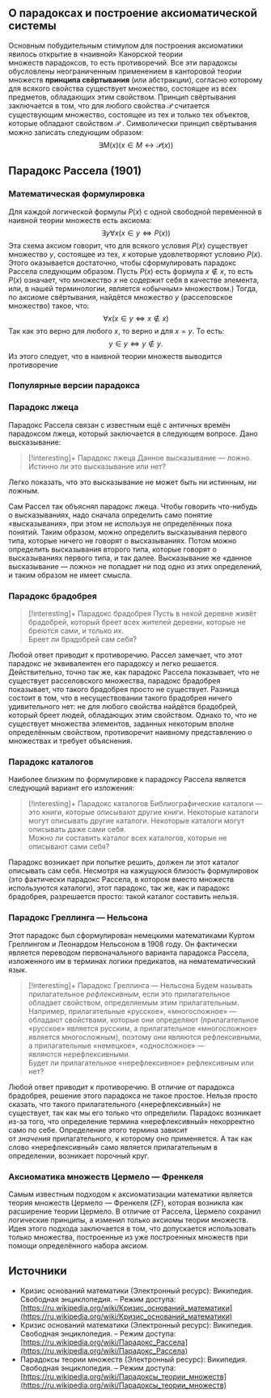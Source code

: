 ## О парадоксах и построение аксиоматической системы
Основным побудительным стимулом для построения аксиоматики явилось открытие в «наивной» Канорской  теории множеств парадоксов, то есть противоречий. Все эти парадоксы обусловлены неограниченным применением в канторовой теории множеств **принципа свёртывания** (или абстракции), согласно которому для всякого свойства существует множество, состоящее из всех предметов, обладающих этим свойством.
Принцип свёртывания заключается в том, что для любого свойства ${\displaystyle {\mathcal {P}}}$ считается существующим множество, состоящее из тех и только тех объектов, которые обладают свойством ${\displaystyle {\mathcal {P}}}$ . Символически принцип свёртывания можно записать следующим образом:
$$\exists M (x) (x \in M \leftrightarrow \mathcal{P}(x))$$

## Парадокс Рассела (1901)
### Математическая формулировка
Для каждой логической формулы $P(x)$ с одной свободной переменной в наивной теории множеств есть аксиома:
$$\exists y \forall x (x \in y \iff P(x))$$
Эта схема аксиом говорит, что для всякого условия ${\displaystyle P(x)}$ существует множество $y$, состоящее из тех, $x$ которые удовлетворяют условию ${\displaystyle P(x)}$. Этого оказывается достаточно, чтобы сформулировать парадокс Рассела следующим образом.
Пусть $P(x)$ есть формула ${\displaystyle x\notin x}$, то есть ${\displaystyle P(x)}$ означает, что множество ${\displaystyle x}$ не содержит себя в качестве элемента, или, в нашей терминологии, является «обычным» множеством.) Тогда, по аксиоме свёртывания, найдётся множество ${\displaystyle y}$ (расселовское множество) такое, что:
$$\forall x (x \in y \iff x\notin x)$$
Так как это верно для любого ${\displaystyle x}$, то верно и для ${\displaystyle x=y.}$ То есть:
$$y \in y \iff y\notin y.$$
Из этого следует, что в наивной теории множеств выводится противоречие
 
### Популярные версии парадокса
### Парадокс лжеца
Парадокс Рассела связан с известным ещё с античных времён парадоксом лжеца, который заключается в следующем вопросе. Дано высказывание:

> [!interesting]+ Парадокс лжеца
> Данное высказывание — ложно. 
> Истинно ли это высказывание или нет?

Легко показать, что это высказывание не может быть ни истинным, ни ложным.

Сам Рассел так объяснял парадокс лжеца. Чтобы говорить что-нибудь о высказываниях, надо сначала определить само понятие «высказывания», при этом не используя не определённых пока понятий. Таким образом, можно определить высказывания первого типа, которые ничего не говорят о высказываниях. Потом можно определить высказывания второго типа, которые говорят о высказываниях первого типа, и так далее. Высказывание же «данное высказывание — ложно» не попадает ни под одно из этих определений, и таким образом не имеет смысла. 

### Парадокс брадобрея
> [!interesting]+ Парадокс брадобрея
> Пусть в некой деревне живёт брадобрей, который бреет всех жителей деревни, которые не бреются сами, и только их.  
> Бреет ли брадобрей сам себя?

Любой ответ приводит к противоречию. Рассел замечает, что этот парадокс не эквивалентен его парадоксу и легко решается. Действительно, точно так же, как парадокс Рассела показывает, что не существует расселовского множества, парадокс брадобрея показывает, что такого брадобрея просто не существует. Разница состоит в том, что в несуществовании такого брадобрея ничего удивительного нет: не для любого свойства найдётся брадобрей, который бреет людей, обладающих этим свойством. Однако то, что не существует множества элементов, заданных некоторым вполне определённым свойством, противоречит наивному представлению о множествах и требует объяснения.

### Парадокс каталогов
Наиболее близким по формулировке к парадоксу Рассела является следующий вариант его изложения:

> [!interesting]+ Парадокс каталогов
> Библиографические каталоги — это книги, которые описывают другие книги. Некоторые каталоги могут описывать другие каталоги. Некоторые каталоги могут описывать даже сами себя.  
> Можно ли составить каталог всех каталогов, которые не описывают сами себя?

Парадокс возникает при попытке решить, должен ли этот каталог описывать сам себя. Несмотря на кажущуюся близость формулировок (это фактически парадокс Рассела, в котором вместо множеств используются каталоги), этот парадокс, так же, как и парадокс брадобрея, разрешается просто: такой каталог составить нельзя.

### Парадокс Греллинга — Нельсона
Этот парадокс был сформулирован немецкими математиками Куртом Греллингом и Леонардом Нельсоном в 1908 году. Он фактически является переводом первоначального варианта парадокса Рассела, изложенного им в терминах логики предикатов, на нематематический язык.

> [!interesting]+ Парадокс Греллинга — Нельсона
> Будем называть прилагательное _рефлексивным_, если это прилагательное обладает свойством, определяемым этим прилагательным. Например, прилагательные «русское», «многосложное» — обладают свойствами, которые они определяют (прилагательное «русское» является русским, а прилагательное «многосложное» является многосложным), поэтому они являются рефлексивными, а прилагательные «немецкое», «односложное» — являются нерефлексивными.  
> Будет ли прилагательное «нерефлексивное» рефлексивным или нет?

Любой ответ приводит к противоречию. В отличие от парадокса брадобрея, решение этого парадокса не такое простое. Нельзя просто сказать, что такого прилагательного («нерефлексивный») не существует, так как мы его только что определили. Парадокс возникает из-за того, что определение термина «нерефлексивный» некорректно само по себе. Определение этого термина зависит от _значения_ прилагательного, к которому оно применяется. А так как слово «нерефлексивный» само является прилагательным в определении, возникает порочный круг.

### Аксиоматика множеств Цермело — Френкеля
Самым известным подходом к аксиоматизации математики является теория множеств Цермело — Френкеля (ZF), которая возникла как расширение теории Цермело. В отличие от Рассела, Цермело сохранил логические принципы, а изменил только аксиомы теории множеств. Идея этого подхода заключается в том, что допускается использовать только множества, построенные из уже построенных множеств при помощи определённого набора аксиом.

## Источники
* Кризис оснований математики (Электронный ресурс): Википедия. Свободная энциклопедия. – Режим доступа: [https://ru.wikipedia.org/wiki/Кризис_оснований_математики](https://ru.wikipedia.org/wiki/Кризис_оснований_математики)
* Кризис оснований математики (Электронный ресурс): Википедия. Свободная энциклопедия. – Режим доступа: [https://ru.wikipedia.org/wiki/Парадокс_Рассела](https://ru.wikipedia.org/wiki/Парадокс_Рассела)
* Парадоксы теории множеств (Электронный ресурс): Википедия. Свободная энциклопедия. – Режим доступа: [https://ru.wikipedia.org/wiki/Парадоксы_теории_множеств](https://ru.wikipedia.org/wiki/Парадоксы_теории_множеств)
